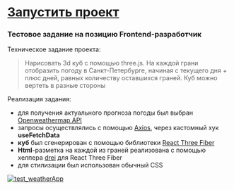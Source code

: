 # [Запустить проект](https://johnnystorm19.github.io/test_weatherApp/)
### Тестовое задание на позицию Frontend-разработчик
Техническое задание проекта:
>Нарисовать 3d куб с помощью three.js. На каждой грани отобразить погоду в Санкт-Петербурге, начиная с текущего дня + плюс дней, равных количеству оставшихся граней. Куб можно вертеть в разные стороны

Реализация задания:
- для получения актуального прогноза погоды был выбран [Openweathermap API](https://openweathermap.org/)
- запросы осуществлялись с помощью [Axios](https://axios-http.com/ru/),  через кастомный хук **useFetchData**
- **куб** был сгенерирован с помощью библиотеки [React Three Fiber](https://docs.pmnd.rs/react-three-fiber/getting-started/introduction)
- **Html**-разметка на каждой из граней реализована с помощью хелпера [drei](https://github.com/pmndrs/drei) для React Three Fiber
- для стилизации был использован обычный CSS

[![test_weatherApp](https://github.com/JohnnyStorm19/test_weatherApp/actions/workflows/web.yml/badge.svg)](https://github.com/JohnnyStorm19/test_weatherApp/actions/workflows/web.yml)